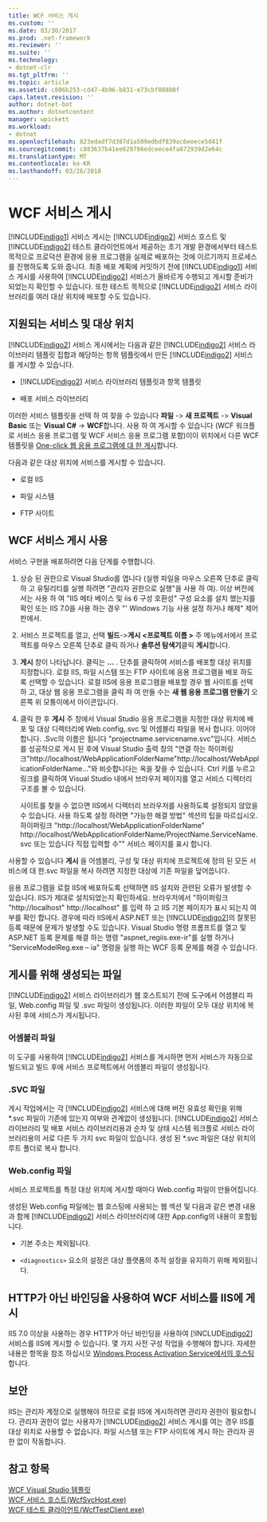 ```yaml
---
title: WCF 서비스 게시
ms.custom: ''
ms.date: 03/30/2017
ms.prod: .net-framework
ms.reviewer: ''
ms.suite: ''
ms.technology:
- dotnet-clr
ms.tgt_pltfrm: ''
ms.topic: article
ms.assetid: c806b253-cd47-4b96-b831-e73cbf08808f
caps.latest.revision: ''
author: dotnet-bot
ms.author: dotnetcontent
manager: wpickett
ms.workload:
- dotnet
ms.openlocfilehash: 823edadf7d387d1a509edbdf839ac6eeece5d41f
ms.sourcegitcommit: c883637b41ee028786edceece4fa872939d2e64c
ms.translationtype: MT
ms.contentlocale: ko-KR
ms.lasthandoff: 03/26/2018
---
```

# <a name="wcf-service-publishing"></a>WCF 서비스 게시
[!INCLUDE[indigo1](../../../includes/indigo1-md.md)] 서비스 게시는 [!INCLUDE[indigo2](../../../includes/indigo2-md.md)] 서비스 호스트 및 [!INCLUDE[indigo2](../../../includes/indigo2-md.md)] 테스트 클라이언트에서 제공하는 초기 개발 환경에서부터 테스트 목적으로 프로덕션 환경에 응용 프로그램을 실제로 배포하는 것에 이르기까지 프로세스를 진행하도록 도와 줍니다. 최종 배포 계획에 커밋하기 전에 [!INCLUDE[indigo1](../../../includes/indigo1-md.md)] 서비스 게시를 사용하여 [!INCLUDE[indigo2](../../../includes/indigo2-md.md)] 서비스가 올바르게 수행되고 게시할 준비가 되었는지 확인할 수 있습니다. 또한 테스트 목적으로 [!INCLUDE[indigo2](../../../includes/indigo2-md.md)] 서비스 라이브러리를 여러 대상 위치에 배포할 수도 있습니다.  
  
## <a name="supported-services-and-target-locations"></a>지원되는 서비스 및 대상 위치  
 [!INCLUDE[indigo2](../../../includes/indigo2-md.md)] 서비스 게시에서는 다음과 같은 [!INCLUDE[indigo2](../../../includes/indigo2-md.md)] 서비스 라이브러리 템플릿 집합과 해당하는 항목 템플릿에서 만든 [!INCLUDE[indigo2](../../../includes/indigo2-md.md)] 서비스를 게시할 수 있습니다.  
  
-   [!INCLUDE[indigo2](../../../includes/indigo2-md.md)] 서비스 라이브러리 템플릿과 항목 템플릿  
  
-   배포 서비스 라이브러리  
  
 이러한 서비스 템플릿을 선택 하 여 찾을 수 있습니다 **파일** -> **새 프로젝트** -> **Visual Basic** 또는 **Visual C#**  ->  **WCF**합니다. 사용 하 여 게시할 수 있습니다 (WCF 워크플로 서비스 응용 프로그램 및 WCF 서비스 응용 프로그램 포함)이이 위치에서 다른 WCF 템플릿을 [One-click 웹 응용 프로그램에 대 한 게시](https://msdn.microsoft.com/library/dd465337\(v=vs.110\).aspx)합니다.  
  
 다음과 같은 대상 위치에 서비스를 게시할 수 있습니다.  
  
-   로컬 IIS  
  
-   파일 시스템  
  
-   FTP 사이트  
  
## <a name="using-wcf-service-publishing"></a>WCF 서비스 게시 사용  
 서비스 구현을 배포하려면 다음 단계를 수행합니다.  
  
1.  상승 된 권한으로 Visual Studio를 엽니다 (실행 파일을 마우스 오른쪽 단추로 클릭 하 고 유틸리티를 실행 하려면 "관리자 권한으로 실행"을 사용 하 여).  이상 버전에서는 사용 하 여 "IIS 메타 베이스 및 iis 6 구성 호환성" 구성 요소를 설치 했는지를 확인 또는 IIS 7.0을 사용 하는 경우 "' Windows 기능 사용 설정 하거나 해제" 제어판에서.  
  
2.  서비스 프로젝트를 열고, 선택 **빌드**->**게시 \<프로젝트 이름 >** 주 메뉴에서에서 프로젝트를 마우스 오른쪽 단추로 클릭 하거나 **솔루션 탐색기**클릭 **게시**합니다.  
  
3.  **게시** 창이 나타납니다. 클릭는 **...** . 단추를 클릭하여 서비스를 배포할 대상 위치를 지정합니다. 로컬 IIS, 파일 시스템 또는 FTP 사이트에 응용 프로그램을 배포 하도록 선택할 수 있습니다. 로컬 IIS에 응용 프로그램을 배포할 경우 웹 사이트를 선택 하 고, 대상 웹 응용 프로그램을 클릭 하 여 만들 수는 **새 웹 응용 프로그램 만들기** 오른쪽 위 모퉁이에서 아이콘입니다.  
  
4.  클릭 한 후 **게시** 주 창에서 Visual Studio 응용 프로그램을 지정한 대상 위치에 배포 및 대상 디렉터리에 Web.config,.svc 및 어셈블리 파일을 복사 합니다. 이어야 합니다. .Svc의 이름은 됩니다 "projectname.servicename.svc"입니다. 서비스를 성공적으로 게시 된 후에 Visual Studio 출력 창의 "연결 하는 하이퍼링크"http://localhost/WebApplicationFolderName"http://localhost/WebApplicationFolderName..."와 비슷합니다는 옥을 찾을 수 있습니다. Ctrl 키를 누르고 링크를 클릭하여 Visual Studio 내에서 브라우저 페이지를 열고 서비스 디렉터리 구조를 볼 수 있습니다.  
  
     사이트를 찾을 수 없으면 IIS에서 디렉터리 브라우저를 사용하도록 설정되지 않았을 수 있습니다. 사용 하도록 설정 하려면 "가능한 해결 방법" 섹션의 팁을 따르십시오. 하이퍼링크 "http://localhost/WebApplicationFolderName" http://localhost/WebApplicationFolderName/ProjectName.ServiceName.svc 또는 있습니다 직접 입력할 수"" 서비스 페이지를 표시 합니다.  
  
 사용할 수 있습니다 **게시** 을 어셈블리, 구성 및 대상 위치에 프로젝트에 정의 된 모든 서비스에 대 한.svc 파일을 복사 하려면 지정한 대상에 기존 파일을 덮어씁니다.  
  
 응용 프로그램을 로컬 IIS에 배포하도록 선택하면 IIS 설치와 관련된 오류가 발생할 수 있습니다. IIS가 제대로 설치되었는지 확인하세요. 브라우저에서 "하이퍼링크 "http://localhost" http://localhost" 를 입력 하 고 IIS 기본 페이지가 표시 되는지 여부를 확인 합니다.  경우에 따라 IIS에서 ASP.NET 또는 [!INCLUDE[indigo2](../../../includes/indigo2-md.md)]의 잘못된 등록 때문에 문제가 발생할 수도 있습니다. Visual Studio 명령 프롬프트를 열고 및 ASP.NET 등록 문제를 해결 하는 명령 "aspnet_regiis.exe-ir"를 실행 하거나 "ServiceModelReg.exe – ia" 명령을 실행 하는 WCF 등록 문제를 해결 수 있습니다.  
  
## <a name="files-generated-for-publishing"></a>게시를 위해 생성되는 파일  
 [!INCLUDE[indigo2](../../../includes/indigo2-md.md)] 서비스 라이브러리가 웹 호스트되기 전에 도구에서 어셈블리 파일, Web.config 파일 및 .svc 파일이 생성됩니다. 이러한 파일이 모두 대상 위치에 복사된 후에 서비스가 게시됩니다.  
  
### <a name="assembly-files"></a>어셈블리 파일  
 이 도구를 사용하여 [!INCLUDE[indigo2](../../../includes/indigo2-md.md)] 서비스를 게시하면 먼저 서비스가 자동으로 빌드되고 빌드 후에 서비스 프로젝트에서 어셈블리 파일이 생성됩니다.  
  
### <a name="svc-file"></a>.SVC 파일  
 게시 작업에서는 각 [!INCLUDE[indigo2](../../../includes/indigo2-md.md)] 서비스에 대해 버전 유효성 확인을 위해 *.svc 파일이 기존에 있는지 여부와 관계없이 생성됩니다. [!INCLUDE[indigo2](../../../includes/indigo2-md.md)] 서비스 라이브러리 및 배포 서비스 라이브러리용과 순차 및 상태 시스템 워크플로 서비스 라이브러리용의 서로 다른 두 가지 svc 파일이 있습니다. 생성 된 \*.svc 파일은 대상 위치의 루트 폴더로 복사 합니다.  
  
### <a name="webconfig-file"></a>Web.config 파일  
 서비스 프로젝트를 특정 대상 위치에 게시할 때마다 Web.config 파일이 만들어집니다.  
  
 생성된 Web.config 파일에는 웹 호스팅에 사용되는 웹 섹션 및 다음과 같은 변경 내용과 함께 [!INCLUDE[indigo2](../../../includes/indigo2-md.md)] 서비스 라이브러리에 대한 App.config의 내용이 포함됩니다.  
  
-   기본 주소는 제외됩니다.  
  
-   `<diagnostics>` 요소의 설정은 대상 플랫폼의 추적 설정을 유지하기 위해 제외됩니다.  
  
## <a name="publishing-wcf-services-with-non-http-bindings-to-iis"></a>HTTP가 아닌 바인딩을 사용하여 WCF 서비스를 IIS에 게시  
 IIS 7.0 이상을 사용하는 경우 HTTP가 아닌 바인딩을 사용하여 [!INCLUDE[indigo2](../../../includes/indigo2-md.md)] 서비스를 IIS에 게시할 수 있습니다. 몇 가지 사전 구성 작업을 수행해야 합니다. 자세한 내용은 항목을 참조 하십시오 [Windows Process Activation Service에서의 호스팅](../../../docs/framework/wcf/feature-details/hosting-in-windows-process-activation-service.md)합니다.  
  
## <a name="security"></a>보안  
 IIS는 관리자 계정으로 실행해야 하므로 로컬 IIS에 게시하려면 관리자 권한이 필요합니다. 관리자 권한이 없는 사용자가 [!INCLUDE[indigo2](../../../includes/indigo2-md.md)] 서비스 게시를 여는 경우 IIS를 대상 위치로 사용할 수 없습니다. 파일 시스템 또는 FTP 사이트에 게시 하는 관리자 권한 없이 작동합니다.  
  
## <a name="see-also"></a>참고 항목  
 [WCF Visual Studio 템플릿](../../../docs/framework/wcf/wcf-vs-templates.md)  
 [WCF 서비스 호스트(WcfSvcHost.exe)](../../../docs/framework/wcf/wcf-service-host-wcfsvchost-exe.md)  
 [WCF 테스트 클라이언트(WcfTestClient.exe)](../../../docs/framework/wcf/wcf-test-client-wcftestclient-exe.md)
